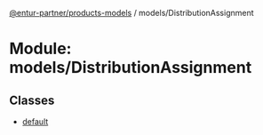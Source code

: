 [@entur-partner/products-models](../README.md) / models/DistributionAssignment

# Module: models/DistributionAssignment

## Classes

- [default](../classes/models_DistributionAssignment.default.md)
